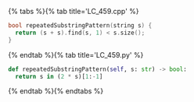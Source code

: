 {% tabs %}{% tab title='LC_459.cpp' %}

```cpp
bool repeatedSubstringPattern(string s) {
  return (s + s).find(s, 1) < s.size();
}
```

{% endtab %}{% tab title='LC_459.py' %}

```py
def repeatedSubstringPattern(self, s: str) -> bool:
  return s in (2 * s)[1:-1]
```

{% endtab %}{% endtabs %}
